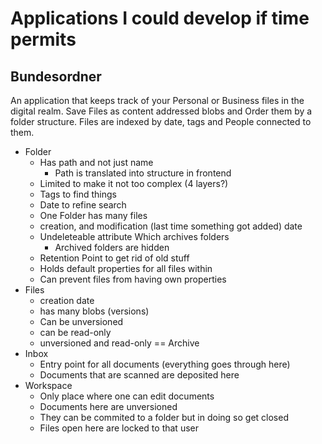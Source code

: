 # Applications I could develop if time permits

## Bundesordner
An application that keeps track of your Personal or Business files in the digital realm. Save Files as content addressed blobs and Order them by a folder structure. Files are indexed by date, tags and People connected to them.
- Folder
  - Has path and not just name
    - Path is translated into structure in frontend
  - Limited to make it not too complex (4 layers?)
  - Tags to find things
  - Date to refine search
  - One Folder has many files
  - creation, and modification (last time something got added) date
  - Undeleteable attribute Which archives folders
    - Archived folders are hidden
  - Retention Point to get rid of old stuff
  - Holds default properties for all files within
  - Can prevent files from having own properties
- Files
  - creation date
  - has many blobs (versions)
  - Can be unversioned
  - can be read-only
  - unversioned and read-only == Archive
- Inbox
  - Entry point for all documents (everything goes through here)
  - Documents that are scanned are deposited here
- Workspace
  - Only place where one can edit documents
  - Documents here are unversioned
  - They can be commited to a folder but in doing so get closed
  - Files open here are locked to that user